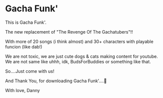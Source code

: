 # Gacha Funk'
This is Gacha Funk'.

The new replacement of "The Revenge Of The Gachatubers"!!

With more of 20 songs (i think almost) and 30+ characters with playable funcion (like dab!)

We are not toxic, we are just cute dogs & cats making content for youtube. We are not same like uhhh, idk, BudsForBuddies or something like that.

So....Just come with us!

And Thank You, for downloading Gacha Funk'....💖


With love,
Danny
